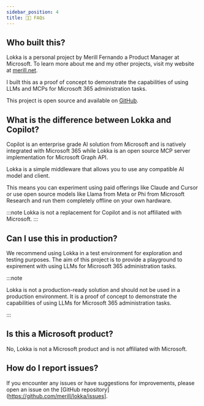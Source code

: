 ```yaml
---
sidebar_position: 4
title: 👨‍💻 FAQs
---
```


## Who built this?

Lokka is a personal project by Merill Fernando a Product Manager at Microsoft. To learn more about me and my other projects, visit my website at [merill.net](https://merill.net).

I built this as a proof of concept to demonstrate the capabilities of using LLMs and MCPs for Microsoft 365 administration tasks.

This project is open source and available on [GitHub](https://github.com/merill/lokka).

## What is the difference between Lokka and Copilot?

Copilot is an enterprise grade AI solution from Microsoft and is natively integrated with Microsoft 365 while Lokka is an open source MCP server implementation for Microsoft Graph API.

Lokka is a simple middleware that allows you to use any compatible AI model and client.

This means you can experiment using paid offerings like Claude and Cursor or use open source models like Llama from Meta or Phi from Microsoft Research and run them completely offline on your own hardware.

:::note
Lokka is not a replacement for Copilot and is not affiliated with Microsoft.
:::

## Can I use this in production?

We recommend using Lokka in a test environment for exploration and testing purposes. The aim of this project is to provide a playground to expirement with using LLMs for Microsoft 365 administration tasks.

:::note

Lokka is not a production-ready solution and should not be used in a production environment. It is a proof of concept to demonstrate the capabilities of using LLMs for Microsoft 365 administration tasks.

:::

## Is this a Microsoft product?

No, Lokka is not a Microsoft product and is not affiliated with Microsoft.

## How do I report issues?

If you encounter any issues or have suggestions for improvements, please open an issue on the [GitHub repository](https://github.com/merill/lokka/issues].